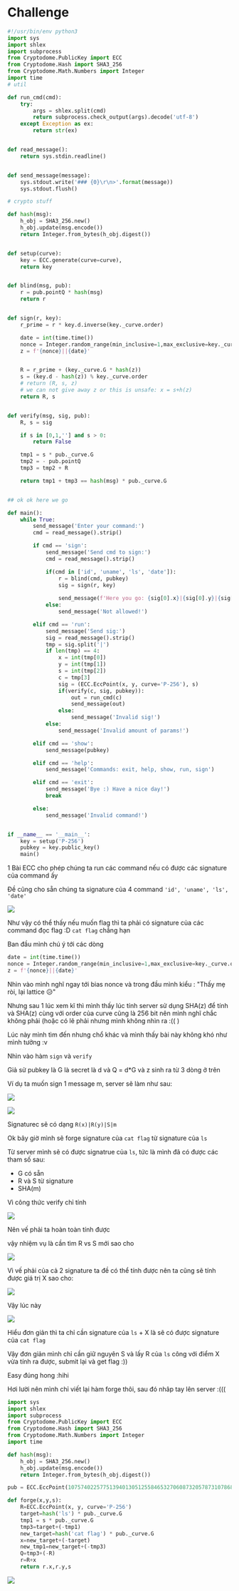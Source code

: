 # Challenge

``` py
#!/usr/bin/env python3
import sys
import shlex
import subprocess
from Cryptodome.PublicKey import ECC
from Cryptodome.Hash import SHA3_256
from Cryptodome.Math.Numbers import Integer
import time 
# util

def run_cmd(cmd):
    try:
        args = shlex.split(cmd)
        return subprocess.check_output(args).decode('utf-8')
    except Exception as ex:
        return str(ex)


def read_message():
    return sys.stdin.readline()


def send_message(message):
    sys.stdout.write('### {0}\r\n>'.format(message))
    sys.stdout.flush()

# crypto stuff

def hash(msg):
    h_obj = SHA3_256.new()
    h_obj.update(msg.encode())
    return Integer.from_bytes(h_obj.digest())


def setup(curve):
    key = ECC.generate(curve=curve),
    return key


def blind(msg, pub):
    r = pub.pointQ * hash(msg)
    return r


def sign(r, key):
    r_prime = r * key.d.inverse(key._curve.order)

    date = int(time.time())
    nonce = Integer.random_range(min_inclusive=1,max_exclusive=key._curve.order)
    z = f'{nonce}||{date}'


    R = r_prime + (key._curve.G * hash(z))
    s = (key.d - hash(z)) % key._curve.order
    # return (R, s, z)
    # we can not give away z or this is unsafe: x = s+h(z)
    return R, s


def verify(msg, sig, pub):
    R, s = sig

    if s in [0,1,''] and s > 0:
        return False

    tmp1 = s * pub._curve.G
    tmp2 = - pub.pointQ 
    tmp3 = tmp2 + R

    return tmp1 + tmp3 == hash(msg) * pub._curve.G


## ok ok here we go

def main():
    while True:
        send_message('Enter your command:')
        cmd = read_message().strip()

        if cmd == 'sign':
            send_message('Send cmd to sign:')
            cmd = read_message().strip()

            if(cmd in ['id', 'uname', 'ls', 'date']):
                r = blind(cmd, pubkey)
                sig = sign(r, key)
                
                send_message(f'Here you go: {sig[0].x}|{sig[0].y}|{sig[1]}|{cmd}')
            else:
                send_message('Not allowed!')

        elif cmd == 'run':
            send_message('Send sig:')
            sig = read_message().strip()
            tmp = sig.split('|')
            if len(tmp) == 4:
                x = int(tmp[0])
                y = int(tmp[1])
                s = int(tmp[2])
                c = tmp[3]
                sig = (ECC.EccPoint(x, y, curve='P-256'), s)
                if(verify(c, sig, pubkey)):
                    out = run_cmd(c)
                    send_message(out)
                else:
                    send_message('Invalid sig!')
            else:
                send_message('Invalid amount of params!')

        elif cmd == 'show':
            send_message(pubkey)

        elif cmd == 'help':
            send_message('Commands: exit, help, show, run, sign')

        elif cmd == 'exit':
            send_message('Bye :) Have a nice day!')
            break

        else:
            send_message('Invalid command!')


if __name__ == '__main__':
    key = setup('P-256')
    pubkey = key.public_key()
    main()
```

1 Bài ECC cho phép chúng ta run các command nếu có được các signature của command ấy

Đề cũng cho sẵn chúng ta signature của 4 command  ```'id', 'uname', 'ls', 'date'```


![](https://github.com/lttn1204/CTF/blob/main/2021/Hack.lu/image/p7.png)

Như vậy có thể thấy nếu muốn flag thì ta phải có signature của các command đọc flag :D ```cat flag``` chẳng hạn

Ban đầu mình chú ý tới các dòng
```py
date = int(time.time())
nonce = Integer.random_range(min_inclusive=1,max_exclusive=key._curve.order)
z = f'{nonce}||{date}'
```
Nhìn vào mình nghĩ ngay tới bias nonce và trong đầu mình kiểu : "Thấy mẹ ròi, lại lattice 😥"

Nhưng sau 1 lúc xem kĩ thì mình thấy lúc tính server sử dụng SHA(z) để tính và SHA(z) cùng với order của curve cũng là 256 bit nên mình nghĩ chắc không phải (hoặc có lẽ phải nhưng mình không nhìn ra :((  )

Lúc này mình tìm đến nhưng chổ khác và mình thấy bài này không khó như mình tưởng :v


Nhìn vào hàm ```sign``` và ```verify```

Giả sử pubkey là G là secret là d và Q = d\*G và z sinh ra từ 3 dòng ở trên

Ví dụ ta muốn sign 1 message m, server sẽ làm như sau:

![](https://github.com/lttn1204/CTF/blob/main/2021/Hack.lu/image/p5.png)


![](https://github.com/lttn1204/CTF/blob/main/2021/Hack.lu/image/p6.png)

Signaturec sẽ có dạng ```R(x)|R(y)|S|m```

Ok bây giờ mình sẽ forge signature của  ```cat flag``` từ signature của ```ls```

Từ server mình sẽ  có được signatrue của ```ls```, tức là mình đã có được các tham số sau:
* G có sẵn
* R và S từ signature
* SHA(m)

Vì công thức verify chỉ tính 

![](https://github.com/lttn1204/CTF/blob/main/2021/Hack.lu/image/p9.png)
 
Nên vế phải ta hoàn toàn tính được

vậy nhiệm vụ là cần tìm R vs S mới sao cho

![](https://github.com/lttn1204/CTF/blob/main/2021/Hack.lu/image/p10.png)

Vì vế phải của cả 2 signature ta đề có thể tính được nên ta cũng sẽ tính được giá trị X sao cho: 


![](https://github.com/lttn1204/CTF/blob/main/2021/Hack.lu/image/p11.png)

Vậy lúc này 

![](https://github.com/lttn1204/CTF/blob/main/2021/Hack.lu/image/p12.png)


Hiểu đơn giản thì ta chỉ cần signature của ```ls``` + X là sẽ có được signature của ```cat flag```

Vậy đơn giản mình chỉ cần giữ nguyên S và lấy R của ```ls``` công với điểm X vừa tính ra được, submit lại và get flag :))

Easy đúng hong :hihi
 
Hơi lười nên mình chỉ viết lại hàm forge thôi, sau đó nhâp tay lên server :(((

``` py
import sys
import shlex
import subprocess
from Cryptodome.PublicKey import ECC
from Cryptodome.Hash import SHA3_256
from Cryptodome.Math.Numbers import Integer
import time 

def hash(msg):
    h_obj = SHA3_256.new()
    h_obj.update(msg.encode())
    return Integer.from_bytes(h_obj.digest())

pub = ECC.EccPoint(107574022577513940130512558465327060873205787310786847006619945778082812216463, 15916275444594839428821372321428173508356064540350757394782660883693060315776,curve='P-256')

def forge(x,y,s):
	R=ECC.EccPoint(x, y, curve='P-256')
	target=hash('ls') * pub._curve.G
	tmp1 = s * pub._curve.G
	tmp3=target+(-tmp1)
	new_target=hash('cat flag') * pub._curve.G
	x=new_target+(-target)
	new_tmp1=new_target+(-tmp3)
	Q=tmp3+(-R)
	r=R+x
	return r.x,r.y,s
```
![](https://github.com/lttn1204/CTF/blob/main/2021/Hack.lu/image/p13.png)





